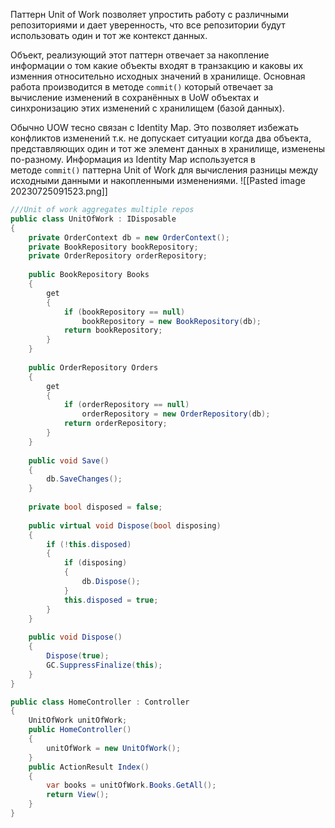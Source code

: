 Паттерн Unit of Work позволяет упростить работу с различными репозиториями и дает уверенность, что все репозитории будут использовать один и тот же контекст данных.

Oбъект, реализующий этот паттерн отвечает за накопление информации о том какие объекты входят в транзакцию и каковы их изменния относительно исходных значений в хранилище. Основная работа производится в методе `commit()` который отвечает за вычисление изменений в сохранённых в UoW объектах и синхронизацию этих изменений с хранилищем (базой данных).

Обычно UOW тесно связан с Identity Map. Это позволяет избежать конфликтов изменений т.к. не допускает ситуации когда два объекта, представляющих один и тот же элемент данных в хранилище, изменены по-разному. Информация из Identity Map используется в методе `commit()` паттерна Unit of Work для вычисления разницы между исходными данными и накопленными изменениями.
![[Pasted image 20230725091523.png]]

```C#
///Unit of work aggregates multiple repos
public class UnitOfWork : IDisposable
{
    private OrderContext db = new OrderContext();
    private BookRepository bookRepository; 
    private OrderRepository orderRepository;
 
    public BookRepository Books
    {
        get
        {
            if (bookRepository == null)
                bookRepository = new BookRepository(db);
            return bookRepository;
        }
    }
 
    public OrderRepository Orders
    {
        get
        {
            if (orderRepository == null)
                orderRepository = new OrderRepository(db);
            return orderRepository;
        }
    }
 
    public void Save()
    {
        db.SaveChanges();
    }
 
    private bool disposed = false;
 
    public virtual void Dispose(bool disposing)
    {
        if (!this.disposed)
        {
            if (disposing)
            {
                db.Dispose();
            }
            this.disposed = true;
        }
    }
 
    public void Dispose()
    {
        Dispose(true);
        GC.SuppressFinalize(this);
    }
}

public class HomeController : Controller
{
	UnitOfWork unitOfWork;
	public HomeController()
	{
		unitOfWork = new UnitOfWork();
	}
	public ActionResult Index()
	{
		var books = unitOfWork.Books.GetAll();
		return View();
	}
}
```
